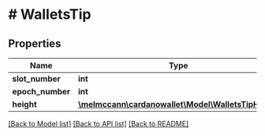# # WalletsTip

## Properties

Name | Type | Description | Notes
------------ | ------------- | ------------- | -------------
**slot_number** | **int** |  | 
**epoch_number** | **int** |  | 
**height** | [**\melmccann\cardanowallet\Model\WalletsTipHeight**](WalletsTipHeight.md) |  | 

[[Back to Model list]](../../README.md#documentation-for-models) [[Back to API list]](../../README.md#documentation-for-api-endpoints) [[Back to README]](../../README.md)


